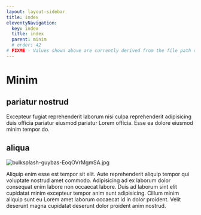 ```yaml
---
layout: layout-sidebar
title: index
eleventyNavigation:
  key: index
  title: index
  parent: minim
  # order: 42
# FIXME - Values shown above are currently derived from the file path only, except order which is also commented out because it is optional. Correct as desired and delete comment(s).
---
```


# Minim

## pariatur nostrud

Excepteur fugiat reprehenderit laborum nisi culpa reprehenderit adipisicing duis officia pariatur eiusmod pariatur Lorem officia. Esse ea dolore eiusmod minim tempor do.

## aliqua

<img class="bordered" src="/_merged_assets/_static/images/bulksplash-guybas-EoqOVrMgmSA.jpg" alt="bulksplash-guybas-EoqOVrMgmSA.jpg" />

Aliquip enim esse est tempor sit elit. Aute reprehenderit aliquip tempor qui voluptate nostrud amet commodo. Adipisicing ad ex laborum dolor consequat enim labore non occaecat labore. Duis ad laborum sint elit cupidatat minim excepteur tempor anim sunt adipisicing. Cillum minim aliquip sunt eu Lorem amet laborum occaecat id in dolor proident. Velit deserunt magna cupidatat deserunt dolor proident anim nostrud.